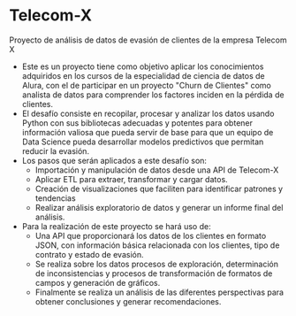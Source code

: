 # Telecom-X
Proyecto de análisis de datos de evasión de clientes de la empresa Telecom X
- Este es un proyecto tiene como objetivo aplicar los conocimientos adquiridos en los cursos de la especialidad de ciencia de datos de Alura, con el de participar en un proyecto "Churn de Clientes" como analista de datos para comprender los factores inciden en la pérdida de clientes.
- El desafío consiste en recopilar, procesar y analizar los datos usando Python con sus bibliotecas adecuadas y potentes para obtener información valiosa que pueda servir de base para que un equipo de Data Science pueda desarrollar modelos predictivos que permitan reducir la evasión.
- Los pasos que serán aplicados a este desafío son:
  - Importación y manipulación de datos desde una API de Telecom-X
  - Aplicar ETL para extraer, transformar y cargar datos.
  - Creación de visualizaciones que faciliten para identificar patrones y tendencias
  - Realizar análisis exploratorio de datos y generar un informe final del análisis. 
- Para la realización de este proyecto se hará uso de:
  - Una API que proporcionará los datos de los clientes en formato JSON, con información básica relacionada con los clientes, tipo de contrato y estado de evasión.
  - Se realiza sobre los datos procesos de exploración, determinación de inconsistencias y procesos de transformación de formatos de campos y generación de gráficos.
  - Finalmente se realiza un análisis de las diferentes perspectivas para obtener conclusiones y generar recomendaciones.
